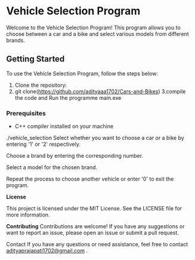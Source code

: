 
# Vehicle Selection Program

Welcome to the Vehicle Selection Program! This program allows you to choose between a car and a bike and select various models from different brands.

## Getting Started

To use the Vehicle Selection Program, follow the steps below:
1. Clone the repository:
2.  git clone(https://github.com/adityaaa1702/Cars-and-Bikes)
3.compile the code and Run the programme main.exe

### Prerequisites

- C++ compiler installed on your machine

./vehicle_selection
Select whether you want to choose a car or a bike by entering '1' or '2' respectively.

Choose a brand by entering the corresponding number.

Select a model for the chosen brand.

Repeat the process to choose another vehicle or enter '0' to exit the program.

**License**

This project is licensed under the MIT License. See the LICENSE file for more information.

**Contributing**
Contributions are welcome! If you have any suggestions or want to report an issue, please open an issue or submit a pull request.

Contact
If you have any questions or need assistance, feel free to contact adityaprajapati1702@gmail.com .
